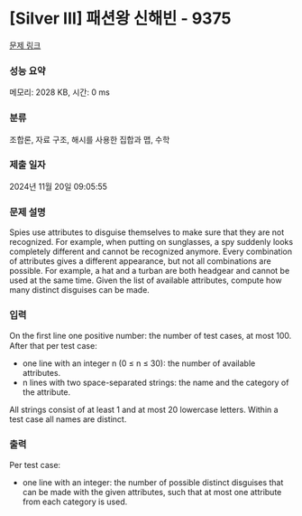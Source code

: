 # [Silver III] 패션왕 신해빈 - 9375 

[문제 링크](https://www.acmicpc.net/problem/9375) 

### 성능 요약

메모리: 2028 KB, 시간: 0 ms

### 분류

조합론, 자료 구조, 해시를 사용한 집합과 맵, 수학

### 제출 일자

2024년 11월 20일 09:05:55

### 문제 설명

<p>Spies use attributes to disguise themselves to make sure that they are not recognized. For example, when putting on sunglasses, a spy suddenly looks completely different and cannot be recognized anymore. Every combination of attributes gives a different appearance, but not all combinations are possible. For example, a hat and a turban are both headgear and cannot be used at the same time. Given the list of available attributes, compute how many distinct disguises can be made.</p>

### 입력 

 <p>On the ﬁrst line one positive number: the number of test cases, at most 100. After that per test case:</p>

<ul>
	<li>one line with an integer n (0 ≤ n ≤ 30): the number of available attributes.</li>
	<li>n lines with two space-separated strings: the name and the category of the attribute.</li>
</ul>

<p>All strings consist of at least 1 and at most 20 lowercase letters. Within a test case all names are distinct.</p>

### 출력 

 <p>Per test case:</p>

<ul>
	<li>one line with an integer: the number of possible distinct disguises that can be made with the given attributes, such that at most one attribute from each category is used.</li>
</ul>


